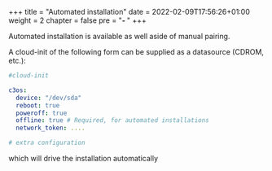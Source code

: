 +++
title = "Automated installation"
date = 2022-02-09T17:56:26+01:00
weight = 2
chapter = false
pre = "<b>- </b>"
+++

Automated installation is available as well aside of manual pairing. 

A cloud-init of the following form can be supplied as a datasource (CDROM, etc.):

```yaml
#cloud-init

c3os:
  device: "/dev/sda"
  reboot: true
  poweroff: true
  offline: true # Required, for automated installations
  network_token: ....

# extra configuration
```

which will drive the installation automatically